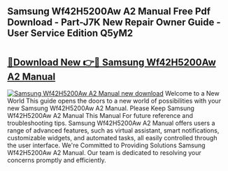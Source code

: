 ## Samsung Wf42H5200Aw A2 Manual Free Pdf Download - Part-J7K New Repair Owner Guide - User Service Edition Q5yM2

# <h2><a href="http://bc21329.oget.top/?id=Samsung+Wf42H5200Aw+A2+Manual">🔗Download New 👉🔴 Samsung Wf42H5200Aw A2 Manual</a></h2>

[![Samsung Wf42H5200Aw A2 Manual new download](https://i.imgur.com/5g1atiW.png)](http://bc21329.oget.top/?id=Samsung+Wf42H5200Aw+A2+Manual)
Welcome to a New World This guide opens the doors to a new world of possibilities with your new Samsung Wf42H5200Aw A2 Manual. Please Keep Samsung Wf42H5200Aw A2 Manual This Manual For future reference and troubleshooting tips. Samsung Wf42H5200Aw A2 Manual offers users a range of advanced features, such as virtual assistant, smart notifications, customizable widgets, and automated tasks, all easily controlled through the user interface. We're Committed to Providing Solutions Samsung Wf42H5200Aw A2 Manual. Our team is dedicated to resolving your concerns promptly and efficiently.
